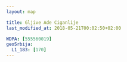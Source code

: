 ```yaml
---
layout: map

title: Gljive Ade Ciganlije
last_modified_at: 2018-05-21T00:02:50+02:00

WDPA: [555560019]
geoSrbija:
  L1_183: [170]
---
```

